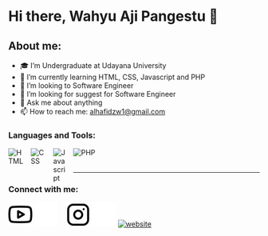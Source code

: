 # Hi there, Wahyu Aji Pangestu 👋
## About me:
- 🎓 I’m Undergraduate at Udayana University
- 🌱 I’m currently learning HTML, CSS, Javascript and PHP
- 👯 I’m looking to Software Engineer
- 🤔 I’m looking for suggest for Software Engineer
- 💬 Ask me about anything
- 📫 How to reach me: alhafidzw1@gmail.com

### Languages and Tools:

[<img align="left" alt="HTML" width="35px" src="https://cdn4.iconfinder.com/data/icons/social-media-logos-6/512/96-html5-512.png" style="padding-right:10px;" />][webdev]
[<img align="left" alt="CSS" width="35px" src="https://cdn4.iconfinder.com/data/icons/social-media-logos-6/512/121-css3-512.png" style="padding-right:10px;" />][webdev]
[<img align="left" alt="Javascript" width="30px" src="https://www.freepnglogos.com/uploads/javascript/javascript-online-logo-for-website-0.png" style="padding-right:10px;" />][webdev]
[<img align="left" alt="PHP" width="60px" src="https://brandslogos.com/wp-content/uploads/images/large/php-logo.png" style="padding-right:10px;" />][webdev]

<br />
<br />

---
### Connect with me:

[![website](./img/youtube-light.svg)](https://www.youtube.com/channel/UCHdi7Qdhy5DoTuNAAzC762w#gh-light-mode-only)
[![website](./img/youtube-dark.svg)](https://www.youtube.com/channel/UCHdi7Qdhy5DoTuNAAzC762w#gh-dark-mode-only)
&nbsp;&nbsp;
[![website](./img/instagram-light.svg)](https://www.instagram.com/w.aji_666#gh-light-mode-only)
[![website](./img/instagram-dark.svg)](https://www.instagram.com/w.aji_666#gh-dark-mode-only)
[![website](https://icons8.com/icon/04ea2IMk0otP/linkedin)](www.linkedin.com/in/wahyu-aji-389681273)



[webdev]: https://https://github.com/WahyuAji11/WahyuAji11
